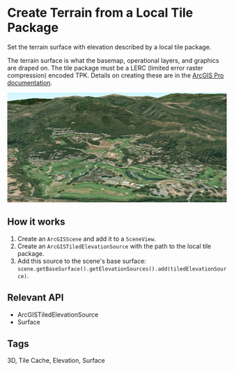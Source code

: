 <h1>Create Terrain from a Local Tile Package</h1>

<p>Set the terrain surface with elevation described by a local tile package.</p>

<p>The terrain surface is what the basemap, operational layers, and graphics are draped on. The tile package must be a LERC (limited error raster compression) encoded TPK. Details on creating these are in the <a href="https://pro.arcgis.com/en/pro-app/help/sharing/overview/tile-package.htm">ArcGIS Pro documentation</a>.</p>

<p><img src="CreateTerrainSurfaceFromLocalTilePackage.png"/></p>

<h2>How it works</h2>
<ol>
    <li>Create an <code>ArcGISScene</code> and add it to a <code>SceneView</code>.</li>
    <li>Create an <code>ArcGISTiledElevationSource</code> with the path to the local tile package.</li>
    <li>Add this source to the scene's base surface: <code>scene.getBaseSurface().getElevationSources().add(tiledElevationSource)</code>.</li>
</ol>

<h2>Relevant API</h2>
<ul>
    <li>ArcGISTiledElevationSource</li>
    <li>Surface</li>
</ul>

<h2 id="tags">Tags</h2>
<p>3D, Tile Cache, Elevation, Surface</p>
